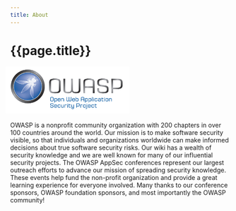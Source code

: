 ```yaml
---
title: About
---
```


# {{page.title}}

<img src="../assets/images/owasp_main_version.jpg" style="width: 20em; margin-left: -0.75em;">

OWASP is a nonprofit community organization with 200 chapters in over 100 countries around the world. Our mission is to make software security visible, so that individuals and organizations worldwide can make informed decisions about true software security risks. Our wiki has a wealth of security knowledge and we are well known for many of our influential security projects. The OWASP AppSec conferences represent our largest outreach efforts to advance our mission of spreading security knowledge. These events help fund the non-profit organization and provide a great learning experience for everyone involved. Many thanks to our conference sponsors, OWASP foundation sponsors, and most importantly the OWASP community!



